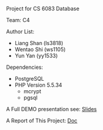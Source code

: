 Project for CS 6083 Database

Team: C4

Author List:

- Liang Shan (ls3818)
- Wentao Shi (ws1105)
- Yun Yan (yy1533)

Dependencies:

- PostgreSQL
- PHP Version 5.5.34
    - mcrypt
    - pgsql

A Full DEMO presentation see: [Slides](http://goo.gl/Wpd9aV)

A Report of This Project: [Doc](http://goo.gl/alSzuY)
